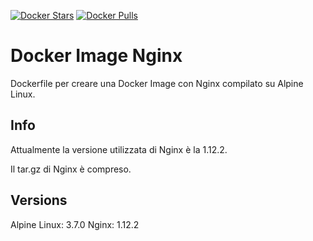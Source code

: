 [![Docker Stars](https://img.shields.io/docker/stars/scolagreco/docker-nginx.svg)](https://hub.docker.com/r/scolagreco/docker-nginx/)
[![Docker Pulls](https://img.shields.io/docker/pulls/scolagreco/docker-nginx.svg)](https://hub.docker.com/r/scolagreco/docker-nginx/)

# Docker Image Nginx

Dockerfile per creare una Docker Image con Nginx compilato su Alpine Linux.

## Info

Attualmente la versione utilizzata di Nginx è la 1.12.2.

Il tar.gz di Nginx è compreso.

## Versions

Alpine Linux: 3.7.0
Nginx: 1.12.2
